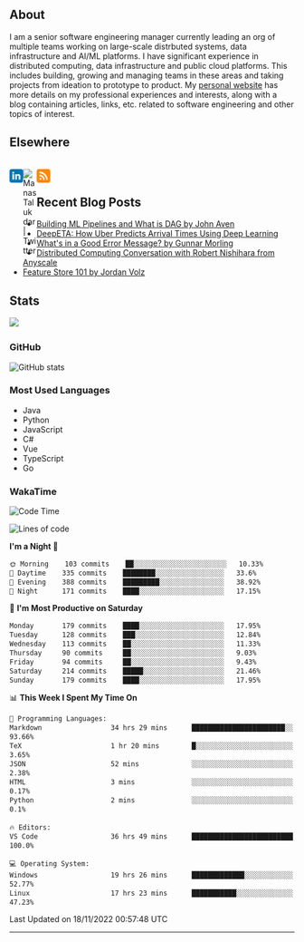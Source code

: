 ## About

I am a senior software engineering manager currently leading an org of multiple teams working on large-scale distrbuted systems, data infrastructure and AI/ML platforms. I have significant experience in distributed computing, data infrastructure and public cloud platforms. This includes building, growing and managing teams in these areas and taking projects from ideation to prototype to product. My [personal website](https://manastalukdar.github.io/) has more details on my professional experiences and interests, along with a blog containing articles, links, etc. related to software engineering and other topics of interest.

## Elsewhere

</br>

<a href="https://www.linkedin.com/in/manastalukdar" target="_blank">
  <img align="left" alt="Manas Talukdar | Linkedin" width="24px" src="https://raw.githubusercontent.com/edent/SuperTinyIcons/master/images/svg/linkedin.svg" />
</a>
<a href="https://www.twitter.com/manastalukdar" target="_blank">
  <img align="left" alt="Manas Talukdar | Twitter" width="24px" src="https://github.com/TheDudeThatCode/TheDudeThatCode/blob/master/Assets/Twitter.svg" />
</a>
<a href="https://manastalukdar.github.io/" target="_blank">
  <img align="left" alt="Manas Talukdar | Website" width="24px" src="https://github.com/edent/SuperTinyIcons/blob/master/images/svg/rss.svg" />
</a>

</br>

## Recent Blog Posts

<!-- BLOG:START -->
- [Building ML Pipelines and What is DAG by John Aven](https://manastalukdar.github.io/blog/2022/03/21/building-ml-pipelines-dag/)
- [DeepETA: How Uber Predicts Arrival Times Using Deep Learning](https://manastalukdar.github.io/blog/2022/03/21/deepeta-uber-predicts-arrival-times-deep-learning/)
- [What&#39;s in a Good Error Message? by Gunnar Morling](https://manastalukdar.github.io/blog/2022/02/11/good-error-message-gunnar-morling/)
- [Distributed Computing Conversation with Robert Nishihara from Anyscale](https://manastalukdar.github.io/blog/2022/01/24/distributed-computing-conversation-robert-nishihara-anyscale/)
- [Feature Store 101 by Jordan Volz](https://manastalukdar.github.io/blog/2022/01/22/feature-store-101-jordan-volz/)
<!-- BLOG:END -->

## Stats

![](https://komarev.com/ghpvc/?username=manastalukdar)

### GitHub

![GitHub stats](https://github-readme-stats.vercel.app/api?username=manastalukdar&show_icons=true&hide_border=true&hide_rank=true&hide_title=true&icon_color=79ff97&text_color=cecac3&bg_color=4d4b4b)

### Most Used Languages

- Java
- Python
- JavaScript
- C#
- Vue
- TypeScript
- Go

<!--
![Top Langs](https://github-readme-stats.vercel.app/api/top-langs/?username=manastalukdar&layout=compact&hide_border=true&hide_title=true&icon_color=79ff97&text_color=cecac3&bg_color=4d4b4b)
-->

### WakaTime

<!--START_SECTION:waka-->
![Code Time](http://img.shields.io/badge/Code%20Time-3%2C032%20hrs%2024%20mins-blue)

![Lines of code](https://img.shields.io/badge/From%20Hello%20World%20I%27ve%20Written-16%20Thousand%20lines%20of%20code-blue)

**I'm a Night 🦉** 

```text
🌞 Morning    103 commits    ██░░░░░░░░░░░░░░░░░░░░░░░   10.33% 
🌆 Daytime    335 commits    ████████░░░░░░░░░░░░░░░░░   33.6% 
🌃 Evening    388 commits    █████████░░░░░░░░░░░░░░░░   38.92% 
🌙 Night      171 commits    ████░░░░░░░░░░░░░░░░░░░░░   17.15%

```
📅 **I'm Most Productive on Saturday** 

```text
Monday       179 commits    ████░░░░░░░░░░░░░░░░░░░░░   17.95% 
Tuesday      128 commits    ███░░░░░░░░░░░░░░░░░░░░░░   12.84% 
Wednesday    113 commits    ██░░░░░░░░░░░░░░░░░░░░░░░   11.33% 
Thursday     90 commits     ██░░░░░░░░░░░░░░░░░░░░░░░   9.03% 
Friday       94 commits     ██░░░░░░░░░░░░░░░░░░░░░░░   9.43% 
Saturday     214 commits    █████░░░░░░░░░░░░░░░░░░░░   21.46% 
Sunday       179 commits    ████░░░░░░░░░░░░░░░░░░░░░   17.95%

```


📊 **This Week I Spent My Time On** 

```text
💬 Programming Languages: 
Markdown                 34 hrs 29 mins      ███████████████████████░░   93.66% 
TeX                      1 hr 20 mins        █░░░░░░░░░░░░░░░░░░░░░░░░   3.65% 
JSON                     52 mins             ░░░░░░░░░░░░░░░░░░░░░░░░░   2.38% 
HTML                     3 mins              ░░░░░░░░░░░░░░░░░░░░░░░░░   0.17% 
Python                   2 mins              ░░░░░░░░░░░░░░░░░░░░░░░░░   0.1%

🔥 Editors: 
VS Code                  36 hrs 49 mins      █████████████████████████   100.0%

💻 Operating System: 
Windows                  19 hrs 26 mins      █████████████░░░░░░░░░░░░   52.77% 
Linux                    17 hrs 23 mins      ███████████░░░░░░░░░░░░░░   47.23%

```


 Last Updated on 18/11/2022 00:57:48 UTC
<!--END_SECTION:waka-->

---

<!--

**manastalukdar/manastalukdar** is a ✨ _special_ ✨ repository because its `README.md` (this file) appears on your GitHub profile.

Here are some ideas to get you started:

- 🔭 I’m currently working on ...
- 🌱 I’m currently learning ...
- 👯 I’m looking to collaborate on ...
- 🤔 I’m looking for help with ...
- 💬 Ask me about ...
- 📫 How to reach me: ...
- 😄 Pronouns: ...
- ⚡ Fun fact: ...
-->
